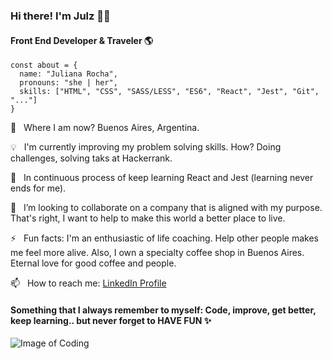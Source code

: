### Hi there! I'm Julz :woman_technologist:

#### Front End Developer & Traveler :earth_americas:


```
const about = {
  name: "Juliana Rocha",
  pronouns: "she | her",
  skills: ["HTML", "CSS", "SASS/LESS", "ES6", "React", "Jest", "Git", "..."]
}
```


:round_pushpin: &nbsp; Where I am now? Buenos Aires, Argentina.

:bulb: &nbsp; I'm currently improving my problem solving skills. How? Doing challenges, solving taks at Hackerrank.

:book: &nbsp; In continuous process of keep learning React and Jest (learning never ends for me).

:mag_right: &nbsp; I’m looking to collaborate on a company that is aligned with my purpose. That's right, I want to help to make this world a better place to live.

⚡ &nbsp; Fun facts: I'm an enthusiastic of life coaching. Help other people makes me feel more alive. Also, I own a specialty coffee shop in Buenos Aires. Eternal love for good coffee and people.

📫  &nbsp; How to reach me: 
[LinkedIn Profile](https://www.linkedin.com/in/rochajulianacarolina/)


#### Something that I always remember to myself: Code, improve, get better, keep learning.. but never forget to HAVE FUN ✨ 


![Image of Coding](https://images.unsplash.com/photo-1555099962-4199c345e5dd?ixid=MnwxMjA3fDB8MHxwaG90by1wYWdlfHx8fGVufDB8fHx8&ixlib=rb-1.2.1&auto=format&fit=crop&w=1500&q=80)




<!--
**julziten/julziten** is a ✨ _special_ ✨ repository because its `README.md` (this file) appears on your GitHub profile.

Here are some ideas to get you started:

- 🔭 I’m currently working on ...
- 🌱 I’m currently learning ...
- 👯 I’m looking to collaborate on ...
- 🤔 I’m looking for help with ...
- 💬 Ask me about ...
- 📫 How to reach me: ...
- 😄 Pronouns: ...
- ⚡ Fun fact: ...
-->
